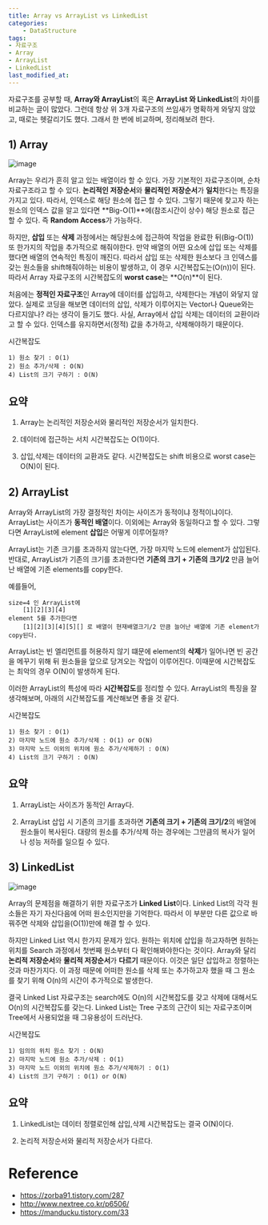 ```yaml
---
title: Array vs ArrayList vs LinkedList
categories:	
    - DataStructure
tags:
- 자료구조
- Array
- ArrayList
- LinkedList
last_modified_at:
---
```






자료구조를 공부할 때, **Array와 ArrayList**의 혹은 **ArrayList 와 LinkedList**의 차이를 비교하는 글이 많았다. 그런데 항상 위 3개 자료구조의 쓰임새가 명확하게 와닿지 않았고, 때로는 헷갈리기도 했다. 그래서 한 번에 비교하며, 정리해보려 한다.



## 1) Array

![image](https://user-images.githubusercontent.com/49560745/103251594-a3758780-49bc-11eb-9b5e-365288cd3c6a.png)

Array는 우리가 흔히 알고 있는 배열이라 할 수 있다. 가장 기본적인 자료구조이며, 순차자료구조라고 할 수 있다. **논리적인 저장순서**와 **물리적인 저장순서**가 **일치**한다는 특징을 가지고 있다. 따라서, 인덱스로 해당 원소에 접근 할 수 있다. 그렇기 때문에 찾고자 하는 원소의 인덱스 값을 알고 있다면 **Big-O(1)**에(참조시간이 상수) 해당 원소로 접근할 수 있다. 즉 **Random Access**가 가능하다.

하지만, **삽입** 또는 **삭제** 과정에서는 해당원소에 접근하여 작업을 완료한 뒤(Big-O(1)) 또 한가지의 작업을 추가적으로 해줘야한다. 만약 배열의 어떤 요소에 삽입 또는 삭제를 했다면 배열의 연속적인 특징이 깨진다. 따라서 삽입 또는 삭제한 원소보다 크 인덱스를 갖는 원소들을 shift해줘야하는 비용이 발생하고, 이 경우 시간복잡도는(O(n))이 된다. 따라서 Array 자료구조의 시간복잡도의 **worst case**는 **O(n)**이 된다.

처음에는 **정적인 자료구조**인 Array에 데이터를 삽입하고, 삭제한다는 개념이 와닿지 않았다. 실제로 코딩을 해보면 데이터의 삽입, 삭제가 이루어지는 Vector나 Queue와는 다르지않나? 라는 생각이 들기도 했다. 사실, Array에서 삽입 삭제는 데이터의 교환이라고 할 수 있다. 인덱스를 유지하면서(정적) 값을 추가하고, 삭제해야하기 때문이다. 

시간복잡도

```
1) 원소 찾기 : O(1)
2) 원소 추가/삭제 : O(N)
4) List의 크기 구하기 : O(N)
```



## 요약

1) Array는 논리적인 저장순서와 물리적인 저장순서가 일치한다.

2) 데이터에 접근하는 서치 시간복잡도는 O(1)이다.

3) 삽입,삭제는 데이터의 교환과도 같다. 시간복잡도는 shift 비용으로 worst case는 O(N)이 된다.



## 2) ArrayList

Array와 ArrayList의 가장 결정적인 차이는 사이즈가 동적이냐 정적이냐이다. ArrayList는 사이즈가 **동적인 배열**이다. 이외에는 Array와 동일하다고 할 수 있다. 그렇다면 ArrayList에 element **삽입**은 어떻게 이루어질까?

ArrayList는 기존 크기를 초과하지 않는다면, 가장 마지막 노드에 element가 삽입된다. 반대로, ArrayList가 기존의 크기를 초과한다면 **기존의 크기 + 기존의 크기/2** 만큼 늘어난 배열에 기존 elements를 copy한다. 

예를들어,

```
size=4 인 ArrayList에 
	[1][2][3][4]
element 5를 추가한다면
	[1][2][3][4][5][] 로 배열이 현재배열크기/2 만큼 늘어난 배열에 기존 element가 copy된다.
```

ArrayList는 빈 엘리먼트를 허용하지 않기 떄문에 element의 **삭제**가 일어나면 빈 공간을 메꾸기 위해 뒤 원소들을 앞으로 당겨오는 작업이 이루어진다. 이때문에 시간복잡도는 최악의 경우 O(N)이 발생하게 된다.

이러한 ArrayList의 특성에 따라 **시간복잡도**를 정리할 수 있다. ArrayList의 특징을 잘 생각해보며, 아래의 시간복잡도를 계산해보면 좋을 것 같다.

시간복잡도

```
1) 원소 찾기 : O(1)
2) 마지막 노드에 원소 추가/삭제 : O(1) or O(N)
3) 마지막 노드 이외의 위치에 원소 추가/삭제하기 : O(N)
4) List의 크기 구하기 : O(N)
```



## 요약

1) ArrayList는 사이즈가 동적인 Array다.

2) ArrayList 삽입 시 기존의 크기를 초과하면 **기존의 크기 + 기존의 크기/2**의 배열에 원소들이 복사된다. 대량의 원소를 추가/삭제 하는 경우에는 그만큼의 복사가 일어나 성능 저하를 일으킬 수 있다. 



## 3) LinkedList

![image](https://user-images.githubusercontent.com/49560745/103252274-74ace080-49bf-11eb-9279-d9115869c4d0.png)

Array의 문제점을 해결하기 위한 자료구조가 **Linked List**이다. Linked List의 각각 원소들은 자기 자신다음에 어떠 원소인지만을 기억한다. 따라서 이 부분만 다른 값으로 바꿔주면 삭제와 삽입을(O(1))만에 해결 할 수 있다.

하지만 Linked List 역시 한가지 문제가 있다. 원하는 위치에 삽입을 하고자하면 원하는 위치를 Search 과정에서 첫번째 원소부터 다 확인해봐야한다는 것이다. Array와 달리 **논리적 저장순서**와 **물리적 저장순서**가 **다르기** 때문이다. 이것은 일단 삽입하고 정렬하는것과 마찬가지다. 이 과정 때문에 어떠한 원소를 삭제 또는 추가하고자 했을 때 그 원소를 찾기 위해 O(n)의 시간이 추가적으로 발생한다.

결국 Linked List 자료구조는 search에도 O(n)의 시간복잡도를 갖고 삭제에 대해서도 O(n)의 시간복잡도를 갖는다. Linked List는 Tree 구조의 근간이 되는 자료구조이며 Tree에서 사용되었을 때 그유용성이 드러난다.

시간복잡도

```
1) 임의의 위치 원소 찾기 : O(N)
2) 마지막 노드에 원소 추가/삭제 : O(1)
3) 마지막 노드 이외의 위치에 원소 추가/삭제하기 : O(1)
4) List의 크기 구하기 : O(1) or O(N)
```



## 요약

1) LinkedList는 데이터 정렬로인해 삽입,삭제 시간복잡도는 결국 O(N)이다.

2) 논리적 저장순서와 물리적 저장순서가 다르다.

# Reference

-  https://zorba91.tistory.com/287
- http://www.nextree.co.kr/p6506/
- https://manducku.tistory.com/33

